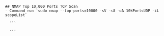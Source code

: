     ## NMAP Top 10,000 Ports TCP Scan
    - Command run `sudo nmap --top-ports=10000 -sV -sU -oA 10kPortsUDP -iL scopeList`

      ```

      ```
